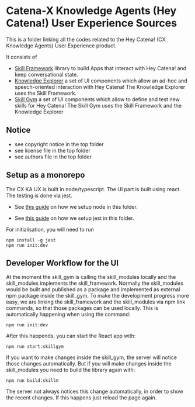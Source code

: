 # Catena-X Knowledge Agents (Hey Catena!) User Experience Sources

This is a folder linking all the codes related to the Hey Catena! (CX Knowledge Agents) User Experience product.

It consists of 
- [Skill Framework](skill_framework) library to build Apps that interact with Hey Catena! and keep conversational state.
- [Knowledge Explorer](knowledge_explorer) a set of UI components which allow an ad-hoc and speech-oriented interaction with Hey Catena! The Knowledge Explorer uses the Skill Framework.
- [Skill Gym](skill_gym) a set of UI components which allow to define and test new skills for Hey Catena! The Skill Gym uses the Skill Framework and the Knowledge Explorer

## Notice

* see copyright notice in the top folder
* see license file in the top folder
* see authors file in the top folder

## Setup as a monorepo

The CX KA UX is built in node/typescript.
The UI part is built using react.
The testing is done via jest.

* See [this guide](https://javascript.plainenglish.io/monorepo-setup-with-npm-and-typescript-90b329ba7275) on how we setup 
node in this folder.

* See [this guide](https://www.testim.io/blog/typescript-unit-testing-101/) on how we setup jest in this folder.

For initialisation, you will need to run

```
npm install -g jest
npm run init:dev
```

## Developer Workflow for the UI

At the moment the skill_gym is calling the skill_modules locally and the skill_modules implements the skill_framework. Normally the skill_modules would be built and published as a package and implemented as external npm package inside the skill_gym. To make the development progress more easy, we are linking the skill_framework and the skill_modules via npm link commands, so that those packages can be used locally. This is automatically happening when using the command:

```
npm run init:dev
```

After this happends, you can start the React app with:

```
npm run start:skillgym
```

If you want to make changes inside the skill_gym, the server will notice those changes automatically. But if you will make changes inside the skill_modules you need to build the library again with:


```
npm run build:skillm
```

The server not always notices this change automatically, in order to show the recent changes. If this happens just reload the page again.

